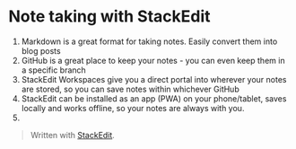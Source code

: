 # Note taking with StackEdit
1. Markdown is a great format for taking notes. Easily convert them into blog posts 
2. GitHub is a great place to keep your notes - you can even keep them in a specific branch
3. StackEdit Workspaces give you a direct portal into wherever your notes are stored, so you can save notes within whichever GitHub 
4. StackEdit can be installed as an app (PWA) on your phone/tablet, saves locally and works offline, so your notes are always with you.
5. 




> Written with [StackEdit](https://stackedit.io/).
<!--stackedit_data:
eyJoaXN0b3J5IjpbLTE0MDM1NTY0NjYsMTg3NzA4NzEyNV19
-->